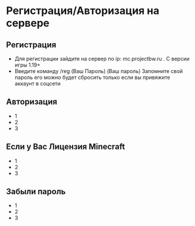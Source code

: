 # Регистрация/Авторизация на сервере

## Регистрация
- Для регистрации зайдите на сервер по ip: mc.projectbw.ru .
С версии игры 1.19+
- Введите команду /reg (Ваш Пароль) (Ваш пароль)
Запомните свой пароль его можно будет сбросить только если вы привяжите аккаунт в соцсети


## Авторизация
- 1
- 2
- 3

## Если у Вас Лицензия Minecraft
- 1
- 2
- 3

## Забыли пароль
- 1
- 2
- 3
